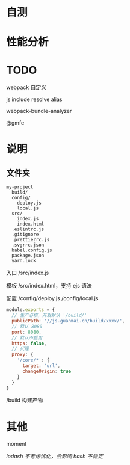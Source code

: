 # 自测

# 性能分析

# TODO

webpack 自定义

js include resolve alias

webpack-bundle-analyzer

@gmfe

# 说明

## 文件夹

```
my-project
  build/
  config/
    deploy.js
    local.js
  src/
    index.js
    index.html
  .eslintrc.js
  .gitignore
  .prettierrc.js
  .svgrrc.json
  babel.config.js
  package.json
  yarn.lock
```

入口 /src/index.js

模板 /src/index.html，支持 ejs 语法

配置 /config/deploy.js /config/local.js

```javascript
module.exports = {
  // 生产必填，开发默认 '/build/'
  publicPath: '//js.guanmai.cn/build/xxxx/',
  // 默认 8080
  port: 8080,
  // 默认不启用
  https: false,
  // 代理
  proxy: {
    '/core/*': {
      target: 'url',
      changeOrigin: true
    }
  }
}
```

/build 构建产物 
 
# 其他

moment

_lodash 不考虑优化，会影响 hash 不稳定_
